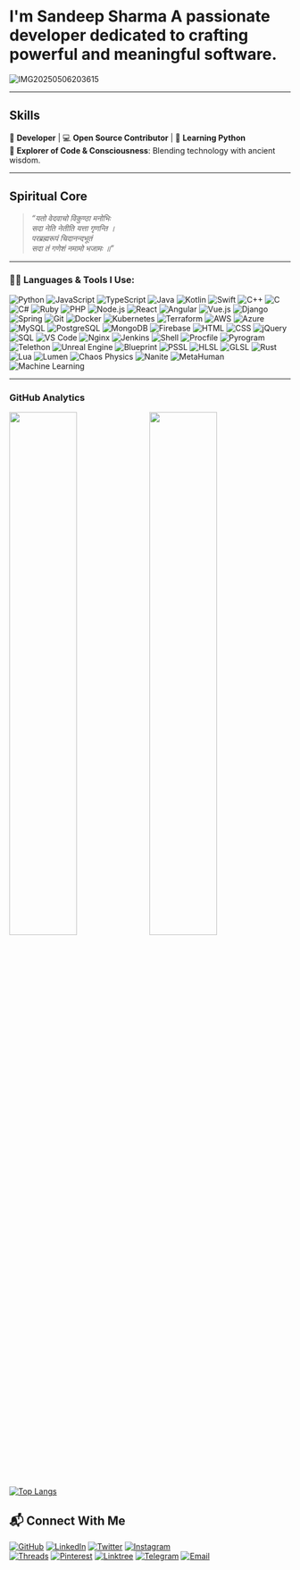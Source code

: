 # I'm Sandeep Sharma  A passionate developer dedicated to crafting powerful and meaningful software.  
![IMG20250506203615](https://github.com/user-attachments/assets/d3670a28-8ece-4750-b80a-b60441d43d1e)


---

## Skills

🚀 **Developer** | 💻 **Open Source Contributor** | 🌱 **Learning Python**  
🧳 **Explorer of Code & Consciousness**: Blending technology with ancient wisdom.  

---


## Spiritual Core

> *“यतो वेदवाचो विकुण्ठा मनोभिः*  
> *सदा नेति नेतीति यत्ता गृणन्ति ।*  
> *परब्रह्मरूपं चिदानन्दभूतं*  
> *सदा तं गणेशं नमामो भजामः ॥”*

---

### 🧑‍💻 Languages & Tools I Use:

![Python](https://img.shields.io/badge/Python-3776AB?style=for-the-badge&logo=python&logoColor=white)  ![JavaScript](https://img.shields.io/badge/JavaScript-F7DF1E?style=for-the-badge&logo=javascript&logoColor=black)  ![TypeScript](https://img.shields.io/badge/TypeScript-3178C6?style=for-the-badge&logo=typescript&logoColor=white)  ![Java](https://img.shields.io/badge/Java-007396?style=for-the-badge&logo=java&logoColor=white)  ![Kotlin](https://img.shields.io/badge/Kotlin-0095D5?style=for-the-badge&logo=kotlin&logoColor=white)  ![Swift](https://img.shields.io/badge/Swift-FA7343?style=for-the-badge&logo=swift&logoColor=white)  ![C++](https://img.shields.io/badge/C++-00599C?style=for-the-badge&logo=c%2B%2B&logoColor=white)  ![C](https://img.shields.io/badge/C-00599C?style=for-the-badge&logo=c&logoColor=white)  ![C#](https://img.shields.io/badge/C%23-239120?style=for-the-badge&logo=c-sharp&logoColor=white)  ![Ruby](https://img.shields.io/badge/Ruby-CC0000?style=for-the-badge&logo=ruby&logoColor=white)  ![PHP](https://img.shields.io/badge/PHP-777BB4?style=for-the-badge&logo=php&logoColor=white)  ![Node.js](https://img.shields.io/badge/Node.js-339933?style=for-the-badge&logo=node.js&logoColor=white)  ![React](https://img.shields.io/badge/React-61DAFB?style=for-the-badge&logo=react&logoColor=black)  ![Angular](https://img.shields.io/badge/Angular-DD0031?style=for-the-badge&logo=angular&logoColor=white)  ![Vue.js](https://img.shields.io/badge/Vue.js-35495E?style=for-the-badge&logo=vue.js&logoColor=4FC08D)  ![Django](https://img.shields.io/badge/Django-092D1F?style=for-the-badge&logo=django&logoColor=white)  ![Spring](https://img.shields.io/badge/Spring-6DB33F?style=for-the-badge&logo=spring&logoColor=white)  ![Git](https://img.shields.io/badge/Git-F05032?style=for-the-badge&logo=git&logoColor=white)  ![Docker](https://img.shields.io/badge/Docker-2496ED?style=for-the-badge&logo=docker&logoColor=white)  ![Kubernetes](https://img.shields.io/badge/Kubernetes-326CE5?style=for-the-badge&logo=kubernetes&logoColor=white)  ![Terraform](https://img.shields.io/badge/Terraform-7B42BC?style=for-the-badge&logo=terraform&logoColor=white)  ![AWS](https://img.shields.io/badge/AWS-232F3E?style=for-the-badge&logo=amazonaws&logoColor=white)  ![Azure](https://img.shields.io/badge/Microsoft_Azure-0089D6?style=for-the-badge&logo=microsoft-azure&logoColor=white)  ![MySQL](https://img.shields.io/badge/MySQL-00758F?style=for-the-badge&logo=mysql&logoColor=white)  ![PostgreSQL](https://img.shields.io/badge/PostgreSQL-4169E1?style=for-the-badge&logo=postgresql&logoColor=white)  ![MongoDB](https://img.shields.io/badge/MongoDB-47A248?style=for-the-badge&logo=mongodb&logoColor=white)  ![Firebase](https://img.shields.io/badge/Firebase-FFCA28?style=for-the-badge&logo=firebase&logoColor=black)  ![HTML](https://img.shields.io/badge/HTML5-E34F26?style=for-the-badge&logo=html5&logoColor=white)  ![CSS](https://img.shields.io/badge/CSS-1572B6?style=for-the-badge&logo=css3&logoColor=white)  ![jQuery](https://img.shields.io/badge/jQuery-0769AD?style=for-the-badge&logo=jquery&logoColor=white)  ![SQL](https://img.shields.io/badge/SQL-4479A1?style=for-the-badge&logo=postgresql&logoColor=white)  ![VS Code](https://img.shields.io/badge/VS%20Code-007ACC?style=for-the-badge&logo=visual-studio-code&logoColor=white)  ![Nginx](https://img.shields.io/badge/Nginx-009639?style=for-the-badge&logo=nginx&logoColor=white)  ![Jenkins](https://img.shields.io/badge/Jenkins-D24939?style=for-the-badge&logo=jenkins&logoColor=white)  ![Shell](https://img.shields.io/badge/Shell_Script-121011?style=for-the-badge&logo=gnu-bash&logoColor=white)  ![Procfile](https://img.shields.io/badge/Procfile-3C3C3C?style=for-the-badge&logo=heroku&logoColor=white)  ![Pyrogram](https://img.shields.io/badge/Pyrogram-2CA5E0?style=for-the-badge&logo=telegram&logoColor=white)  ![Telethon](https://img.shields.io/badge/Telethon-0088CC?style=for-the-badge&logo=telegram&logoColor=white)  ![Unreal Engine](https://img.shields.io/badge/Unreal_Engine-000000?style=for-the-badge&logo=unrealengine&logoColor=white)  ![Blueprint](https://img.shields.io/badge/Blueprint-1E90FF?style=for-the-badge&logo=blueprint&logoColor=white)  ![PSSL](https://img.shields.io/badge/PSSL-003791?style=for-the-badge&logo=playstation&logoColor=white)  ![HLSL](https://img.shields.io/badge/HLSL-0066B8?style=for-the-badge&logo=opengl&logoColor=white)  ![GLSL](https://img.shields.io/badge/GLSL-5586A4?style=for-the-badge&logo=opengl&logoColor=white)  ![Rust](https://img.shields.io/badge/Rust-000000?style=for-the-badge&logo=rust&logoColor=white)  ![Lua](https://img.shields.io/badge/Lua-2C2D72?style=for-the-badge&logo=lua&logoColor=white)  ![Lumen](https://img.shields.io/badge/Lumen-E74430?style=for-the-badge&logo=laravel&logoColor=white)  ![Chaos Physics](https://img.shields.io/badge/Chaos_Physics-000000?style=for-the-badge&logo=unrealengine&logoColor=white)  ![Nanite](https://img.shields.io/badge/Nanite-2E3A59?style=for-the-badge&logo=unrealengine&logoColor=white)  ![MetaHuman](https://img.shields.io/badge/MetaHuman-222222?style=for-the-badge&logo=epicgames&logoColor=white)  ![Machine Learning](https://img.shields.io/badge/Machine_Learning-FF6F00?style=for-the-badge&logo=tensorflow&logoColor=white)

---


### GitHub Analytics 

[<img src="https://github-readme-stats.vercel.app/api?username=itzsandeepshrma&count_private=true&show_icons=true&theme=chartreuse-dark&custom_title=What%27s+the+craic?&include_all_commits=true&hide_border=true&bg_color=000000" width="49%">](https://github.com/itzsandeepshrma)  [<img src="https://github-readme-streak-stats.herokuapp.com/?user=itzsandeepshrma&theme=chartreuse-dark&hide_border=True&bg_color=000000" width="49%">](https://github.com/itzsandeepshrma)

[![Top Langs](https://github-readme-stats.vercel.app/api/top-langs/?username=itzsandeepshrma&layout=compact&theme=chartreuse-dark)](https://github.com/itzsandeepshrma)

## 📬 Connect With Me

[![GitHub](https://img.shields.io/badge/GitHub-181717?style=for-the-badge&logo=github&logoColor=white)](https://github.com/itzsandeepshrma)
[![LinkedIn](https://img.shields.io/badge/LinkedIn-0A66C2?style=for-the-badge&logo=linkedin&logoColor=white)](https://www.linkedin.com/in/itzsandeepshrma)
[![Twitter](https://img.shields.io/badge/Twitter-1DA1F2?style=for-the-badge&logo=twitter&logoColor=white)](https://x.com/itz_sandeep_sh)
[![Instagram](https://img.shields.io/badge/Instagram-E4405F?style=for-the-badge&logo=instagram&logoColor=white)](https://www.instagram.com/itz_sandeep_shrma)  
[![Threads](https://img.shields.io/badge/Threads-000000?style=for-the-badge&logo=threads&logoColor=white)](https://www.threads.net/@itz_sandeep_shrma)
[![Pinterest](https://img.shields.io/badge/Pinterest-BD081C?style=for-the-badge&logo=pinterest&logoColor=white)](https://www.pinterest.com/itz_sandeep_shrma)
[![Linktree](https://img.shields.io/badge/Linktree-39E09B?style=for-the-badge&logo=linktree&logoColor=white)](https://linktr.ee/itz_sandeep_shrma)
[![Telegram](https://img.shields.io/badge/Telegram-26A5E4?style=for-the-badge&logo=telegram&logoColor=white)](https://t.me/itz_sandeep_shrma)
[![Email](https://img.shields.io/badge/Email-black?style=for-the-badge&logo=gmail&logoColor=white)](mailto:sandeepshrmadev@gmail.com)
